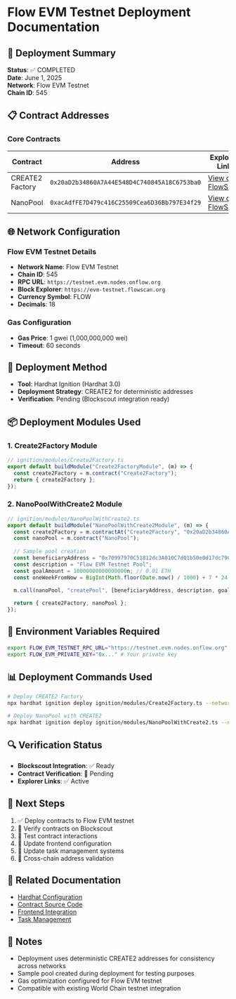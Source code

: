 # Flow EVM Testnet Deployment Documentation

## 🎯 Deployment Summary
**Status**: ✅ COMPLETED  
**Date**: June 1, 2025  
**Network**: Flow EVM Testnet  
**Chain ID**: 545  

## 📋 Contract Addresses

### Core Contracts
| Contract | Address | Explorer Link |
|----------|---------|---------------|
| CREATE2 Factory | `0x20aD2b34860A7A44E548D4C740845A18C6753ba0` | [View on FlowScan](https://evm-testnet.flowscan.org/address/0x20aD2b34860A7A44E548D4C740845A18C6753ba0) |
| NanoPool | `0xacAdfFE7D479c416C25509Cea6D36Bb797E34f29` | [View on FlowScan](https://evm-testnet.flowscan.org/address/0xacAdfFE7D479c416C25509Cea6D36Bb797E34f29) |

## 🌐 Network Configuration

### Flow EVM Testnet Details
- **Network Name**: Flow EVM Testnet
- **Chain ID**: 545
- **RPC URL**: `https://testnet.evm.nodes.onflow.org`
- **Block Explorer**: `https://evm-testnet.flowscan.org`
- **Currency Symbol**: FLOW
- **Decimals**: 18

### Gas Configuration
- **Gas Price**: 1 gwei (1,000,000,000 wei)
- **Timeout**: 60 seconds

## 🚀 Deployment Method
- **Tool**: Hardhat Ignition (Hardhat 3.0)
- **Deployment Strategy**: CREATE2 for deterministic addresses
- **Verification**: Pending (Blockscout integration ready)

## 📦 Deployment Modules Used

### 1. Create2Factory Module
```typescript
// ignition/modules/Create2Factory.ts
export default buildModule("Create2FactoryModule", (m) => {
  const create2Factory = m.contract("Create2Factory");
  return { create2Factory };
});
```

### 2. NanoPoolWithCreate2 Module
```typescript
// ignition/modules/NanoPoolWithCreate2.ts
export default buildModule("NanoPoolWithCreate2Module", (m) => {
  const create2Factory = m.contractAt("Create2Factory", "0x20aD2b34860A7A44E548D4C740845A18C6753ba0");
  const nanoPool = m.contract("NanoPool");
  
  // Sample pool creation
  const beneficiaryAddress = "0x70997970C51812dc3A010C7d01b50e0d17dc79C8";
  const description = "Flow EVM Testnet Pool";
  const goalAmount = 10000000000000000n; // 0.01 ETH
  const oneWeekFromNow = BigInt(Math.floor(Date.now() / 1000) + 7 * 24 * 60 * 60);

  m.call(nanoPool, "createPool", [beneficiaryAddress, description, goalAmount, oneWeekFromNow]);
  
  return { create2Factory, nanoPool };
});
```

## 🔧 Environment Variables Required
```bash
export FLOW_EVM_TESTNET_RPC_URL="https://testnet.evm.nodes.onflow.org"
export FLOW_EVM_PRIVATE_KEY="0x..." # Your private key
```

## 📊 Deployment Commands Used
```bash
# Deploy CREATE2 Factory
npx hardhat ignition deploy ignition/modules/Create2Factory.ts --network flowEvmTestnet

# Deploy NanoPool with CREATE2
npx hardhat ignition deploy ignition/modules/NanoPoolWithCreate2.ts --network flowEvmTestnet
```

## 🔍 Verification Status
- **Blockscout Integration**: ✅ Ready
- **Contract Verification**: 🔄 Pending
- **Explorer Links**: ✅ Active

## 🎯 Next Steps
1. ✅ Deploy contracts to Flow EVM testnet
2. 🔄 Verify contracts on Blockscout
3. 🔄 Test contract interactions
4. 🔄 Update frontend configuration
5. 🔄 Update task management systems
6. 🔄 Cross-chain address validation

## 🔗 Related Documentation
- [Hardhat Configuration](../hardhat.config.ts)
- [Contract Source Code](../contracts/)
- [Frontend Integration](../frontend/)
- [Task Management](../tasks/)

## 📝 Notes
- Deployment uses deterministic CREATE2 addresses for consistency across networks
- Sample pool created during deployment for testing purposes
- Gas optimization configured for Flow EVM testnet
- Compatible with existing World Chain testnet integration
